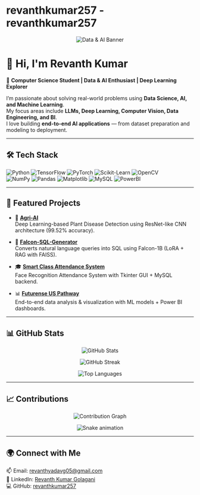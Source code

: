 # revanthkumar257 - revanthkumar257
<p align="center">
  <img src=""C:/Users/revan/Downloads/ChatGPT Image Oct 4, 2025, 12_03_10 AM.png"" alt="Data & AI Banner" />
</p>

# 👋 Hi, I'm Revanth Kumar  

🚀 **Computer Science Student | Data & AI Enthusiast | Deep Learning Explorer**  

I’m passionate about solving real-world problems using **Data Science, AI, and Machine Learning**.  
My focus areas include **LLMs, Deep Learning, Computer Vision, Data Engineering, and BI**.  
I love building **end-to-end AI applications** — from dataset preparation and modeling to deployment.  

---

## 🛠️ Tech Stack  

![Python](https://img.shields.io/badge/Python-3776AB?style=for-the-badge&logo=python&logoColor=white)
![TensorFlow](https://img.shields.io/badge/TensorFlow-FF6F00?style=for-the-badge&logo=tensorflow&logoColor=white)
![PyTorch](https://img.shields.io/badge/PyTorch-EE4C2C?style=for-the-badge&logo=pytorch&logoColor=white)
![Scikit-Learn](https://img.shields.io/badge/Scikit--Learn-F7931E?style=for-the-badge&logo=scikit-learn&logoColor=white)
![OpenCV](https://img.shields.io/badge/OpenCV-27338e?style=for-the-badge&logo=OpenCV&logoColor=white)  
![NumPy](https://img.shields.io/badge/Numpy-013243?style=for-the-badge&logo=numpy&logoColor=white)
![Pandas](https://img.shields.io/badge/Pandas-150458?style=for-the-badge&logo=pandas&logoColor=white)
![Matplotlib](https://img.shields.io/badge/Matplotlib-11557C?style=for-the-badge&logo=plotly&logoColor=white)
![MySQL](https://img.shields.io/badge/MySQL-4479A1?style=for-the-badge&logo=mysql&logoColor=white)
![PowerBI](https://img.shields.io/badge/PowerBI-F2C811?style=for-the-badge&logo=power-bi&logoColor=black)  

---

## 🌟 Featured Projects  

- 🌾 **[Agri-AI](https://github.com/revanthkumar257/Agri-AI)**  
   Deep Learning-based Plant Disease Detection using ResNet-like CNN architecture (99.52% accuracy).  

- 🤖 **[Falcon-SQL-Generator](https://github.com/revanthkumar257/Falcon-SQL-Generator)**  
   Converts natural language queries into SQL using Falcon-1B (LoRA + RAG with FAISS).  

- 🎓 **[Smart Class Attendance System](https://github.com/revanthkumar257/smart-class-attendance-system)**  
   Face Recognition Attendance System with Tkinter GUI + MySQL backend.  

- 📊 **[Futurense US Pathway](https://github.com/revanthkumar257/Futurense-US-Pathway)**  
   End-to-end data analysis & visualization with ML models + Power BI dashboards.  

---

## 📊 GitHub Stats  

<p align="center">
  <img src="https://github-readme-stats.vercel.app/api?username=revanthkumar257&show_icons=true&theme=radical" alt="GitHub Stats" />
</p>

<p align="center">
  <img src="https://github-readme-streak-stats.herokuapp.com/?user=revanthkumar257&theme=radical" alt="GitHub Streak" />
</p>

<p align="center">
  <img src="https://github-readme-stats.vercel.app/api/top-langs/?username=revanthkumar257&layout=compact&theme=radical" alt="Top Languages" />
</p>

---

## 📈 Contributions  

<p align="center">
  <img src="https://github-readme-activity-graph.vercel.app/graph?username=revanthkumar257&theme=react-dark" alt="Contribution Graph" />
</p>

<p align="center">
  <img src="https://github.com/revanthkumar257/revanthkumar257/blob/output/github-contribution-grid-snake.svg" alt="Snake animation" />
</p>

---

## 🌍 Connect with Me  

📫 Email: [revanthyadavg05@gmail.com](mailto:revanthyadavg05@gmail.com)  
💼 LinkedIn: [Revanth Kumar Golagani](https://linkedin.com/in/revanth-kumar-golagani-1aa255282)  
💻 GitHub: [revanthkumar257](https://github.com/revanthkumar257)  

